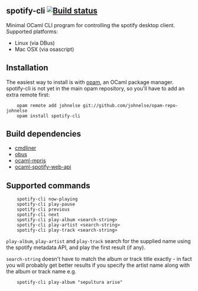 spotify-cli [![Build status](https://travis-ci.org/johnelse/spotify-cli.png?branch=master)](https://travis-ci.org/johnelse/spotify-cli)
-----------

Minimal OCaml CLI program for controlling the spotify desktop client.
Supported platforms:

* Linux (via DBus)
* Mac OSX (via osascript)

Installation
------------

The easiest way to install is with [opam](http://opam.ocaml.org/), an OCaml
package manager. spotify-cli is not yet in the main opam repository, so you'll
have to add an extra remote first:

```
    opam remote add johnelse git://github.com/johnelse/opam-repo-johnelse
    opam install spotify-cli
```

Build dependencies
------------------

* [cmdliner](https://github.com/dbuenzli/cmdliner)
* [obus](https://github.com/diml/obus)
* [ocaml-mpris](https://github.com/johnelse/ocaml-mpris)
* [ocaml-spotify-web-api](https://github.com/johnelse/ocaml-spotify-web-api)

Supported commands
------------------

```
    spotify-cli now-playing
    spotify-cli play-pause
    spotify-cli previous
    spotify-cli next
    spotify-cli play-album <search-string>
    spotify-cli play-artist <search-string>
    spotify-cli play-track <search-string>
```

`play-album`, `play-artist` and `play-track` search for the supplied name using
the spotify metadata API, and play the first result (if any).

`search-string` doesn't have to match the album or track title exactly - in
fact you will probably get better results if you specify the artist name along
with the album or track name e.g.

```
    spotify-cli play-album "sepultura arise"
```
